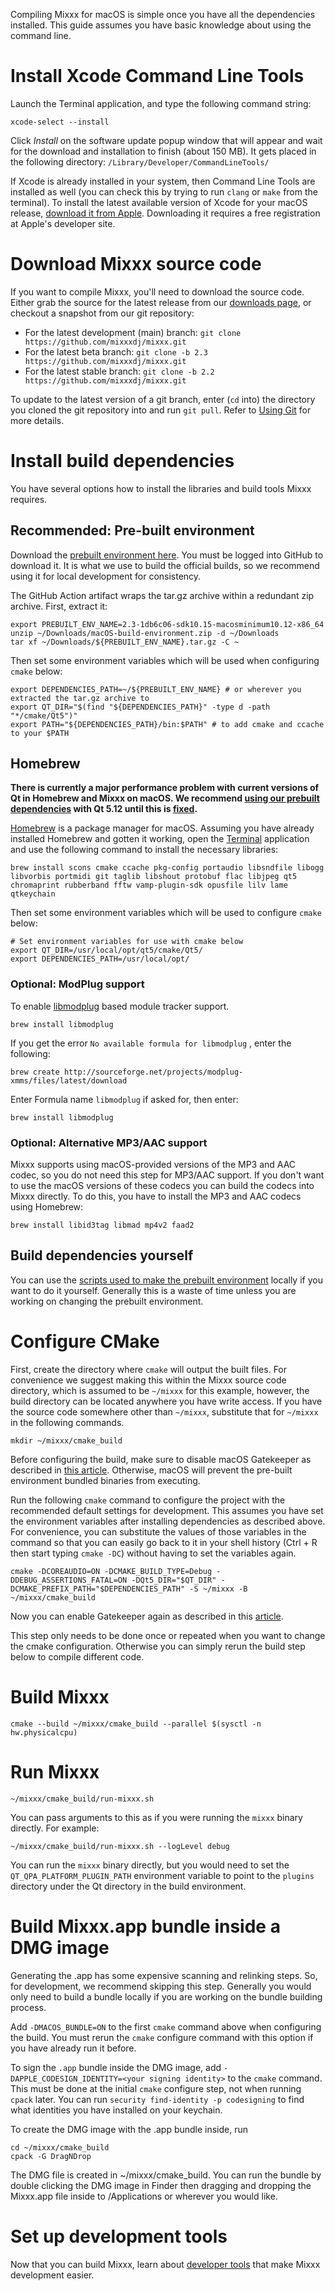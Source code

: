 Compiling Mixxx for macOS is simple once you have all the dependencies installed. This guide assumes you have basic knowledge about using the command line.

# Install Xcode Command Line Tools

Launch the Terminal application, and type the following command string:

```shell
xcode-select --install
```

Click *Install* on the software update popup window that will appear and wait for the download and installation to finish (about 150 MB). It
gets placed in the following directory: `/Library/Developer/CommandLineTools/`

If Xcode is already installed in your system, then Command Line Tools are installed as well (you can check this by trying to run `clang` or `make` from the terminal). To install the latest available version of Xcode for your macOS release, [download it from Apple](https://developer.apple.com/download/). Downloading it requires a free registration at Apple's developer site.

# Download Mixxx source code

If you want to compile Mixxx, you'll need to download the source code. Either grab the source for the latest release from our [downloads
page](https://www.mixxx.org/download), or checkout a snapshot from our git repository:

  - For the latest development (main) branch: `git clone https://github.com/mixxxdj/mixxx.git`
  - For the latest beta branch: `git clone -b 2.3 https://github.com/mixxxdj/mixxx.git`
  - For the latest stable branch: `git clone -b 2.2 https://github.com/mixxxdj/mixxx.git`

To update to the latest version of a git branch, enter (`cd` into) the directory you cloned the git repository into and run `git pull`. Refer to [Using Git](https://github.com/mixxxdj/mixxx/wiki/Using%20Git) for more details.

# Install build dependencies

You have several options how to install the libraries and build tools Mixxx requires.

## Recommended: Pre-built environment

Download the [prebuilt environment here](https://github.com/Be-ing/buildserver/suites/1506041269/artifacts/26401744). You must be logged into GitHub to download it. It is what we use to build the official builds, so we recommend using it for local development for consistency.

The GitHub Action artifact wraps the tar.gz archive within a redundant zip archive. First, extract it:

```shell
export PREBUILT_ENV_NAME=2.3-1db6c06-sdk10.15-macosminimum10.12-x86_64
unzip ~/Downloads/macOS-build-environment.zip -d ~/Downloads
tar xf ~/Downloads/${PREBUILT_ENV_NAME}.tar.gz -C ~
```

Then set some environment variables which will be used when configuring `cmake` below:

```shell
export DEPENDENCIES_PATH=~/${PREBUILT_ENV_NAME} # or wherever you extracted the tar.gz archive to
export QT_DIR="$(find "${DEPENDENCIES_PATH}" -type d -path "*/cmake/Qt5")"
export PATH="${DEPENDENCIES_PATH}/bin:$PATH" # to add cmake and ccache to your $PATH
```

## Homebrew

**There is currently a major performance problem with current versions of Qt in Homebrew and Mixxx on macOS. We recommend [using our prebuilt
dependencies](#Recommended-Pre-built-environment) with Qt 5.12 until this is [fixed](https://github.com/mixxxdj/mixxx/pull/1974).**

[Homebrew](https://github.com/Homebrew/brew) is a package manager for macOS. Assuming you have already installed Homebrew and gotten it working, open the [Terminal](http://www.apple.com/macosx/apps/all.html#terminal) application and use the following command to install the necessary libraries:

```shell
brew install scons cmake ccache pkg-config portaudio libsndfile libogg libvorbis portmidi git taglib libshout protobuf flac libjpeg qt5 chromaprint rubberband fftw vamp-plugin-sdk opusfile lilv lame qtkeychain
```

Then set some environment variables which will be used to configure `cmake` below: 

```shell
# Set environment variables for use with cmake below
export QT_DIR=/usr/local/opt/qt5/cmake/Qt5/
export DEPENDENCIES_PATH=/usr/local/opt/
```

### Optional: ModPlug support

To enable [libmodplug](http://modplug-xmms.sourceforge.net/) based
module tracker support.

```shell
brew install libmodplug
```

If you get the error `No available formula for libmodplug` , enter the
following:

```shell
brew create http://sourceforge.net/projects/modplug-xmms/files/latest/download
```

Enter Formula name `libmodplug` if asked for, then enter:

```shell
brew install libmodplug
```

### Optional: Alternative MP3/AAC support

Mixxx supports using macOS-provided versions of the MP3 and AAC codec, so you do not need this step for MP3/AAC support. If you don't want to use the macOS versions of these codecs you can build the codecs into Mixxx directly. To do this, you have to install the MP3 and AAC codecs using Homebrew:

```shell
brew install libid3tag libmad mp4v2 faad2
```

## Build dependencies yourself

You can use the [scripts used to make the prebuilt environment](https://github.com/mixxxdj/buildserver) locally if you want to do it yourself. Generally this is a waste of time unless you are working on changing the prebuilt environment.

# Configure CMake

First, create the directory where `cmake` will output the built files. For convenience we suggest making this within the Mixxx source code directory, which is assumed to be `~/mixxx` for this example, however, the build directory can be located anywhere you have write access. If you have the source code somewhere other than `~/mixxx`, substitute that for `~/mixxx` in the following commands.

```shell
mkdir ~/mixxx/cmake_build
```

Before configuring the build, make sure to disable macOS Gatekeeper as described in [this article](https://www.imore.com/how-open-apps-anywhere-macos-catalina-and-mojave). Otherwise, macOS will prevent the pre-built environment bundled binaries from executing.

Run the following `cmake` command to configure the project with the recommended default settings for development. This assumes you have set the environment variables after installing dependencies as described above. For convenience, you can substitute the values of those variables in the command so that you can easily go back to it in your shell history (Ctrl + R then start typing `cmake -DC`) without having to set the variables again.

```shell
cmake -DCOREAUDIO=ON -DCMAKE_BUILD_TYPE=Debug -DDEBUG_ASSERTIONS_FATAL=ON -DQt5_DIR="$QT_DIR" -DCMAKE_PREFIX_PATH="$DEPENDENCIES_PATH" -S ~/mixxx -B ~/mixxx/cmake_build
```

Now you can enable Gatekeeper again as described in this [article](https://www.imore.com/how-open-apps-anywhere-macos-catalina-and-mojave).

This step only needs to be done once or repeated when you want to change the cmake configuration. Otherwise you can simply rerun the build step below to compile different code.

# Build Mixxx

```shell
cmake --build ~/mixxx/cmake_build --parallel $(sysctl -n hw.physicalcpu)
```

# Run Mixxx
```shell
~/mixxx/cmake_build/run-mixxx.sh
```

You can pass arguments to this as if you were running the `mixxx` binary directly. For example:

```shell
~/mixxx/cmake_build/run-mixxx.sh --logLevel debug
```

You can run the `mixxx` binary directly, but you would need to set the `QT_QPA_PLATFORM_PLUGIN_PATH` environment variable to point to the `plugins` directory under the Qt directory in the build environment.

# Build Mixxx.app bundle inside a DMG image

Generating the .app has some expensive scanning and relinking steps. So, for development, we recommend skipping this step. Generally you would only need to build a bundle locally if you are working on the bundle building process.

Add `-DMACOS_BUNDLE=ON` to the first `cmake` command above when configuring the build. You must rerun the `cmake` configure command with this option if you have already run it before.

To sign the `.app` bundle inside the DMG image, add `-DAPPLE_CODESIGN_IDENTITY=<your signing identity>` to the `cmake` command. This must be done at the initial `cmake` configure step, not when running `cpack` later. You can run `security find-identity -p codesigning` to find what identities you have installed on your keychain.

To create the DMG image with the .app bundle inside, run
```shell
cd ~/mixxx/cmake_build
cpack -G DragNDrop
```

The DMG file is created in ~/mixxx/cmake_build. You can run the bundle by double clicking the DMG image in Finder then dragging and dropping the Mixxx.app file inside to /Applications or wherever you would like.

# Set up development tools

Now that you can build Mixxx, learn about [developer tools](https://github.com/mixxxdj/mixxx/wiki/Developer%20Tools) that make Mixxx development easier.
